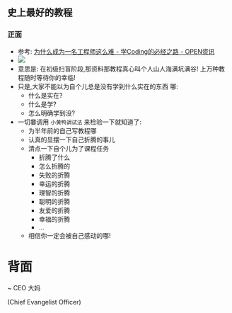 ## 史上最好的教程

### 正面

- 参考: [为什么成为一名工程师这么难 - 学Coding的必经之路 - OPEN资讯](http://www.open-open.com/news/view/280af4)
- ![](http://static.open-open.com/news/uploadImg/20150328/20150328111147_562.png)
- 意思是:    在初级扫盲阶段,那资料那教程真心叫个人山人海满坑满谷! 上万种教程随时等待你的幸临!
- 只是,大家不能以为自个儿总是没有学到什么实在的东西 哪:
	+ 什么是实在?
	+ 什么是学?
	+ 怎么明确学到没?
- 一切嘦调用 `小黄鸭调试法` 来检验一下就知道了:
	+ 为半年前的自己写教程哪
	+ 认真的显摆一下自己折腾的事儿
	+ 清点一下自个儿为了课程任务
		- 折腾了什么
		- 怎么折腾的
		- 失败的折腾
		- 幸运的折腾
		- 理智的折腾
		- 聪明的折腾
		- 友爱的折腾
		- 幸福的折腾
		- ...
	+ 相信你一定会被自己感动的哪!

# 背面

\~ CEO 大妈

(Chief Evangelist Officer)


